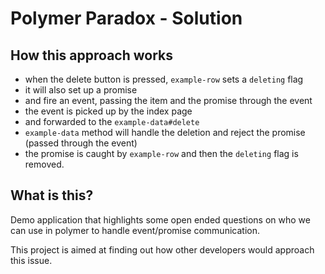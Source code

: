 # Polymer Paradox - Solution

## How this approach works

- when the delete button is pressed, `example-row` sets a `deleting` flag
- it will also set up a promise
- and fire an event, passing the item and the promise through the event
- the event is picked up by the index page
- and forwarded to the `example-data#delete`
- `example-data` method will handle the deletion and reject the promise
(passed through the event)
- the promise is caught by `example-row` and then the `deleting` flag is removed.


## What is this?

Demo application that highlights some open ended questions on who we can use in polymer to handle event/promise communication.

This project is aimed at finding out how other developers would approach this issue.
